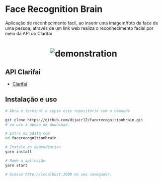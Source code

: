 # Face Recognition Brain

Aplicação de reconhecimento facil, ao inserir uma imagem/foto da face de uma pessoa, através de um link web realiza o reconhecimento facial por meio da API do Clarifai


<h1 align="center">
  <img src="https://media.giphy.com/media/upObPOnT7Coz70lBuC/giphy.gif"  style="margin: 0 auto" alt="demonstration" />
</h1>

## API Clarifai

- [Clarifai](https://docs.clarifai.com/)

## Instalação e uso

```bash
# Abra o terminal e copie este repositório com o comando

git clone https://github.com/dijair12/facerecognitionbrain.git
# ou use a opção de download.

# Entre na pasta com 
cd facerecognitionbrain

# Instale as dependências
yarn install

# Rode o aplicação
yarn start

# Acesse http://localhost:3000 no seu navegador.
```

